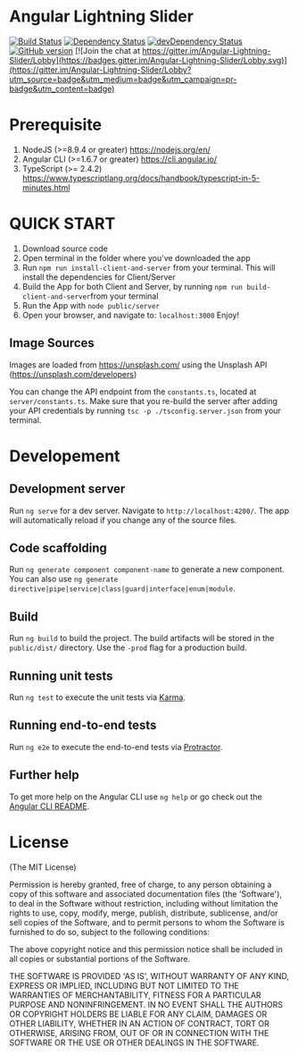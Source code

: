 # Angular Lightning Slider
[![Build Status](https://travis-ci.org/cstodor/Angular-Lightning-Slider.svg?branch=master)](https://travis-ci.org/cstodor/Angular-Lightning-Slider)
[![Dependency Status](https://david-dm.org/cstodor/Angular-Lightning-Slider/status.svg)](https://david-dm.org/cstodor/Angular-Lightning-Slider)
[![devDependency Status](https://david-dm.org/cstodor/Angular-Lightning-Slider/dev-status.svg)](https://david-dm.org/cstodor/Angular-Lightning-Slider)
[![GitHub version](https://badge.fury.io/gh/cstodor%2FAngular-Lightning-Slider.svg)](https://badge.fury.io/gh/cstodor%2FAngular-Lightning-Slider)
[![Join the chat at https://gitter.im/Angular-Lightning-Slider/Lobby](https://badges.gitter.im/Angular-Lightning-Slider/Lobby.svg)](https://gitter.im/Angular-Lightning-Slider/Lobby?utm_source=badge&utm_medium=badge&utm_campaign=pr-badge&utm_content=badge)

# Prerequisite
1. NodeJS (>=8.9.4 or greater) https://nodejs.org/en/
2. Angular CLI  (>=1.6.7 or greater) https://cli.angular.io/
3. TypeScript (>= 2.4.2) https://www.typescriptlang.org/docs/handbook/typescript-in-5-minutes.html

# QUICK START
1. Download source code
2. Open terminal in the folder where you've downloaded the app
3. Run `npm run install-client-and-server` from your terminal. This will install the dependencies for Client/Server
4. Build the App for both Client and Server, by running `npm run build-client-and-server`from your terminal
5. Run the App with `node public/server`
6. Open your browser, and navigate to: `localhost:3000` Enjoy!

## Image Sources
Images are loaded from https://unsplash.com/ using the Unsplash API (https://unsplash.com/developers)

You can change the API endpoint from the `constants.ts`, located at `server/constants.ts`. Make sure that you re-build the server after adding your API credentials by running `tsc -p ./tsconfig.server.json` from your terminal.


# Developement

## Development server

Run `ng serve` for a dev server. Navigate to `http://localhost:4200/`. The app will automatically reload if you change any of the source files.

## Code scaffolding

Run `ng generate component component-name` to generate a new component. You can also use `ng generate directive|pipe|service|class|guard|interface|enum|module`.

## Build

Run `ng build` to build the project. The build artifacts will be stored in the `public/dist/` directory. Use the `-prod` flag for a production build.

## Running unit tests

Run `ng test` to execute the unit tests via [Karma](https://karma-runner.github.io).

## Running end-to-end tests

Run `ng e2e` to execute the end-to-end tests via [Protractor](http://www.protractortest.org/).

## Further help

To get more help on the Angular CLI use `ng help` or go check out the [Angular CLI README](https://github.com/angular/angular-cli/blob/master/README.md).

# License
<p>(The MIT License)</p>

<p>Permission is hereby granted, free of charge, to any person obtaining a copy of this software and associated documentation files (the 'Software'), to deal in the Software without restriction, including without limitation the rights to use, copy, modify, merge, publish, distribute, sublicense, and/or sell copies of the Software, and to permit persons to whom the Software is furnished to do so, subject to the following conditions:</p>

<p>The above copyright notice and this permission notice shall be included in all copies or substantial portions of the Software.</p>

<p>THE SOFTWARE IS PROVIDED 'AS IS', WITHOUT WARRANTY OF ANY KIND, EXPRESS OR IMPLIED, INCLUDING BUT NOT LIMITED TO THE WARRANTIES OF MERCHANTABILITY, FITNESS FOR A PARTICULAR PURPOSE AND NONINFRINGEMENT. IN NO EVENT SHALL THE AUTHORS OR COPYRIGHT HOLDERS BE LIABLE FOR ANY CLAIM, DAMAGES OR OTHER LIABILITY, WHETHER IN AN ACTION OF CONTRACT, TORT OR OTHERWISE, ARISING FROM, OUT OF OR IN CONNECTION WITH THE SOFTWARE OR THE USE OR OTHER DEALINGS IN THE SOFTWARE.</p>

